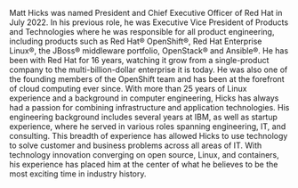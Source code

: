 Matt Hicks was named President and Chief Executive Officer of Red Hat in July 2022. In his previous role, he was Executive Vice President of Products and Technologies where he was responsible for all product engineering, including products such as Red Hat® OpenShift®, Red Hat Enterprise Linux®, the JBoss® middleware portfolio, OpenStack® and Ansible®. He has been with Red Hat for 16 years, watching it grow from a single-product company to the multi-billion-dollar enterprise it is today. He was also one of the founding members of the OpenShift team and has been at the forefront of cloud computing ever since.
With more than 25 years of Linux experience and a background in computer engineering, Hicks has always had a passion for combining infrastructure and application technologies. His engineering background includes several years at IBM, as well as startup experience, where he served in various roles spanning engineering, IT, and consulting. This breadth of experience has allowed Hicks to use technology to solve customer and business problems across all areas of IT. With technology innovation converging on open source, Linux, and containers, his experience has placed him at the center of what he believes to be the most exciting time in industry history.